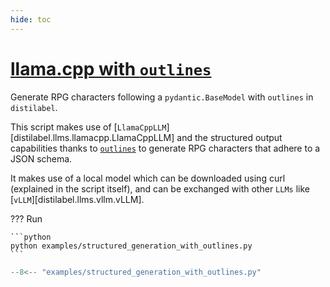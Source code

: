 ```yaml
---
hide: toc
---
```

# [llama.cpp with `outlines`](#llamacpp-with-outlines)

Generate RPG characters following a `pydantic.BaseModel` with `outlines` in `distilabel`.

This script makes use of [`LlamaCppLLM`][distilabel.llms.llamacpp.LlamaCppLLM] and the structured output capabilities thanks to [`outlines`](https://outlines-dev.github.io/outlines/welcome/) to generate RPG characters that adhere to a JSON schema.

It makes use of a local model which can be downloaded using curl (explained in the script itself), and can be exchanged with other `LLMs` like [`vLLM`][distilabel.llms.vllm.vLLM].

??? Run

    ```python
    python examples/structured_generation_with_outlines.py
    ```

```python title="structured_generation_with_outlines.py"
--8<-- "examples/structured_generation_with_outlines.py"
```